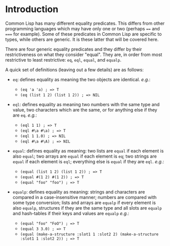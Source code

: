 # Introduction

Common Lisp has many different equality predicates.
This differs from other programming languages which may have only one or two (perhaps `==` and `===` for example).
Some of these predicates in Common Lisp are specific to types, while others are generic.
It is these latter that will be covered here.

There are four generic equality predicates and they differ by their restrictiveness on what they consider "equal".
They are, in order from most restrictive to least restrictive: `eq`, `eql`, `equal`, and `equalp`.

A quick set of definitions (leaving out a few details) are as follows:

- `eq`: defines equality as meaning the two objects are identical.
  _e.g._:

  - `(eq 'a 'a) ; => T`
  - `(eq (list 1 2) (list 1 2)) ; => NIL`

- `eql`: defines equality as meaning two numbers with the same type and value, two characters which are the same,
  or for anything else if they are `eq`.
  _e.g._:

  - `(eql 1 1) ; => T`
  - `(eql #\a #\a) ; => T`
  - `(eql 1 1.0) ; => NIL`
  - `(eql #\a #\A) ; => NIL`

- `equal`: defines equality as meaning: two lists are `equal` if each element is also `equal`; two arrays are `equal` if each element is `eq`; two strings are `equal` if each element is `eql`; everything else is `equal` if they are `eql`.
  _e.g._:

  - `(equal (list 1 2) (list 1 2)) ; => T`
  - `(equal #(1 2) #(1 2)) ; => T`
  - `(equal "foo" "foo") ; => T`

- `equalp`: defines equality as meaning: strings and characters are compared in a case-insensitive manner; numbers are compared with some type conversion; lists and arrays are `equalp` if every element is also `equalp`, structures if they are the same type and all slots are `equalp` and hash-tables if their keys and values are `equalp`
  _e.g._:
  - `(equal "foo" "FoO") ; => T`
  - `(equal 3 3.0) ; => T`
  - `(equal (make-a-structure :slot1 1 :slot2 2) (make-a-structure :slot1 1 :slot2 2)) ; => T`
